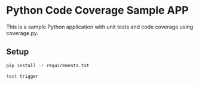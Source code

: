 # Python Code Coverage Sample APP

This is a sample Python application with unit tests and code coverage using coverage.py.

## Setup
```bash
pip install -r requirements.txt

test trigger
